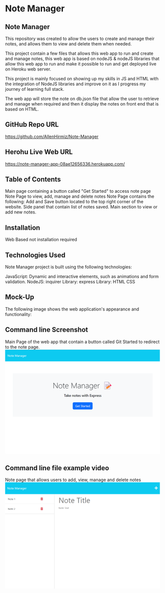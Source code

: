 # Note Manager

## Note Manager
This repository was created to allow the users to create and manage their notes, and allows them to view and delete them when needed.

This project contain a few files that allows this web app to run and create and manage notes, this web app is based on nodeJS & nodeJS libraries that allow this web app to run and make it possible to run and get deployed live on Heroku web server.

This project is mainly focused on showing up my skills in JS and HTML with the integration of NodeJS libraries and improve on it as I progress my journey of learning full stack. 

The web app will store the note on db.json file that allow the user to retrieve and manage when required and then it display the notes on front end that is based on HTML.
## GitHub Repo URL
https://github.com/AllenHirmiz/Note-Manager

## Herohu Live Web URL
https://note-manager-app-08ae12656336.herokuapp.com/

## Table of Contents
Main page containing a button called "Get Started" to access note page
Note Page to view, add, manage and delete notes
Note Page contains the following:
    Add and Save button located to the top right corner of the website.
    Side panel that contain list of notes saved.
    Main section to view or add new notes.

## Installation
Web Based not installation required
## Technologies Used
Note Manager project is built using the following technologies:

JavaScript: Dynamic and interactive elements, such as animations and form validation.
NodeJS:
inquirer Library: 
express Library:
HTML
CSS


## Mock-Up

The following image shows the web application's appearance and functionality:


## Command line Screenshot
Main Page of the web app that contain a button called Git Started to redirect to the note page.
<img width="1277" alt="Main Page of the web app that contain a button called Git Started to redirect to the note page" src="./assets/images/main-page.png">

## Command line file example video
Note page that allows users to add, view, manage and delete notes
<img width="1277" alt="Note page that allows users to add, view, manage and delete notes" src="./assets/images/note-page.png">